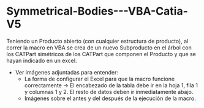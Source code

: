 # Symmetrical-Bodies---VBA-Catia-V5
Teniendo un Producto abierto (con cualquier estructura de producto), al correr la macro en VBA se crea de un nuevo Subproducto en el árbol con los CATPart simétricos de los CATPart que componen el Producto y que se hayan indicado en un excel.

* Ver imágenes adjuntadas para entender:
  * La forma de configurar el Excel para que la macro funcione correctamente -> El encabezado de la tabla debe ir en la hoja 1, fila 1 y columnas 1 y 2. El resto de datos deben ir inmediatamente abajo.
  * Imágenes sobre el antes y del después de la ejecución de la macro.

